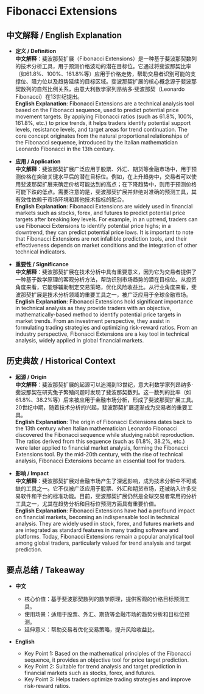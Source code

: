 # Fibonacci Extensions

## 中文解释 / English Explanation

* **定义 / Definition**  
  **中文解释**：斐波那契扩展（Fibonacci Extensions）是一种基于斐波那契数列的技术分析工具，用于预测价格波动的潜在目标位。它通过将斐波那契比率（如61.8%、100%、161.8%等）应用于价格走势，帮助交易者识别可能的支撑位、阻力位以及趋势延续的目标区域。斐波那契扩展的核心概念源于斐波那契数列的自然比例关系，由意大利数学家列昂纳多·斐波那契（Leonardo Fibonacci）在13世纪提出。  
  **English Explanation**: Fibonacci Extensions are a technical analysis tool based on the Fibonacci sequence, used to predict potential price movement targets. By applying Fibonacci ratios (such as 61.8%, 100%, 161.8%, etc.) to price trends, it helps traders identify potential support levels, resistance levels, and target areas for trend continuation. The core concept originates from the natural proportional relationships of the Fibonacci sequence, introduced by the Italian mathematician Leonardo Fibonacci in the 13th century.

* **应用 / Application**  
  **中文解释**：斐波那契扩展广泛应用于股票、外汇、期货等金融市场中，用于预测价格在突破关键水平后的潜在目标位。例如，在上升趋势中，交易者可以使用斐波那契扩展来确定价格可能达到的高点；在下降趋势中，则用于预测价格可能下跌的低点。需要注意的是，斐波那契扩展并非绝对准确的预测工具，其有效性依赖于市场环境和其他技术指标的配合。  
  **English Explanation**: Fibonacci Extensions are widely used in financial markets such as stocks, forex, and futures to predict potential price targets after breaking key levels. For example, in an uptrend, traders can use Fibonacci Extensions to identify potential price highs; in a downtrend, they can predict potential price lows. It is important to note that Fibonacci Extensions are not infallible prediction tools, and their effectiveness depends on market conditions and the integration of other technical indicators.

* **重要性 / Significance**  
  **中文解释**：斐波那契扩展在技术分析中具有重要意义，因为它为交易者提供了一种基于数学原理的客观分析方法，帮助识别市场趋势的潜在目标位。从投资角度来看，它能够辅助制定交易策略，优化风险收益比。从行业角度来看，斐波那契扩展是技术分析领域的重要工具之一，被广泛应用于全球金融市场。  
  **English Explanation**: Fibonacci Extensions hold significant importance in technical analysis as they provide traders with an objective, mathematically-based method to identify potential price targets in market trends. From an investment perspective, they assist in formulating trading strategies and optimizing risk-reward ratios. From an industry perspective, Fibonacci Extensions are a key tool in technical analysis, widely applied in global financial markets.

## 历史典故 / Historical Context

* **起源 / Origin**  
  **中文解释**：斐波那契扩展的起源可以追溯到13世纪，意大利数学家列昂纳多·斐波那契在研究兔子繁殖问题时发现了斐波那契数列。这一数列的比率（如61.8%、38.2%等）后来被应用于金融市场分析，形成了斐波那契扩展工具。20世纪中期，随着技术分析的兴起，斐波那契扩展逐渐成为交易者的重要工具。  
  **English Explanation**: The origin of Fibonacci Extensions dates back to the 13th century when Italian mathematician Leonardo Fibonacci discovered the Fibonacci sequence while studying rabbit reproduction. The ratios derived from this sequence (such as 61.8%, 38.2%, etc.) were later applied to financial market analysis, forming the Fibonacci Extensions tool. By the mid-20th century, with the rise of technical analysis, Fibonacci Extensions became an essential tool for traders.

* **影响 / Impact**  
  **中文解释**：斐波那契扩展对金融市场产生了深远影响，成为技术分析中不可或缺的工具之一。它不仅被广泛应用于股票、外汇和期货市场，还被纳入许多交易软件和平台的标准功能。目前，斐波那契扩展仍然是全球交易者常用的分析工具之一，尤其在趋势分析和目标位预测方面具有重要价值。  
  **English Explanation**: Fibonacci Extensions have had a profound impact on financial markets, becoming an indispensable tool in technical analysis. They are widely used in stock, forex, and futures markets and are integrated as standard features in many trading software and platforms. Today, Fibonacci Extensions remain a popular analytical tool among global traders, particularly valued for trend analysis and target prediction.

## 要点总结 / Takeaway

* **中文**  
  - 核心价值：基于斐波那契数列的数学原理，提供客观的价格目标预测工具。  
  - 使用场景：适用于股票、外汇、期货等金融市场的趋势分析和目标位预测。  
  - 延伸意义：帮助交易者优化交易策略，提升风险收益比。  

* **English**  
  - Key Point 1: Based on the mathematical principles of the Fibonacci sequence, it provides an objective tool for price target prediction.  
  - Key Point 2: Suitable for trend analysis and target prediction in financial markets such as stocks, forex, and futures.  
  - Key Point 3: Helps traders optimize trading strategies and improve risk-reward ratios.